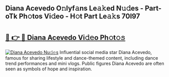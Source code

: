 ## Diana Acevedo O𝚗lyf𝚊ns Le𝚊𝚔ed N𝚞𝚍es - Part-oTk Ph𝚘tos Vi𝚍eo - H𝚘t Part Le𝚊𝚔s 70l97

# <h2><a href="http://hfcdzha.feru.top/?c=Diana+Acevedo">🔗 👉 🔴 Diana Acevedo Vi𝚍𝚎o Ph𝚘t𝚘𝚜</a></h2>

[![Diana Acevedo Nu𝚍𝚎s](https://i.imgur.com/0TWrTi3.gif)](http://hfcdzha.feru.top/?c=Diana+Acevedo)
Influential social media star Diana Acevedo, famous for sharing lifestyle and dance-themed content, including dance trend performances and mini vlogs. Public figures Diana Acevedo are often seen as symbols of hope and inspiration. 
